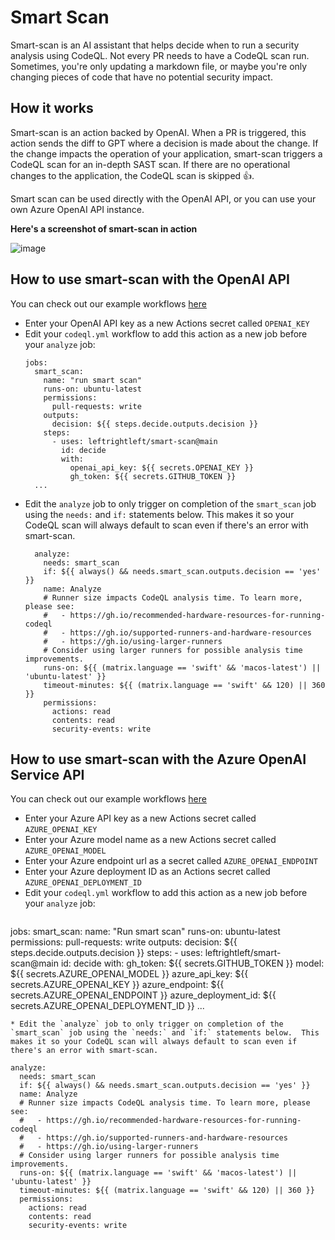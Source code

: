 # Smart Scan
Smart-scan is an AI assistant that helps decide when to run a security analysis using CodeQL.  Not every PR needs to have a CodeQL scan run. Sometimes, you're only updating a markdown file, or maybe you're only changing pieces of code that have no potential security impact. 

## How it works
Smart-scan is an action backed by OpenAI.  When a PR is triggered, this action sends the diff to GPT where a decision is made about the change.  If the change impacts the operation of your application, smart-scan triggers a CodeQL scan for an in-depth SAST scan.  If there are no operational changes to the application, the CodeQL scan is skipped :+1:.

Smart scan can be used directly with the OpenAI API, or you can use your own Azure OpenAI API instance.

**Here's a screenshot of smart-scan in action**

![image](https://github.com/leftrightleft/smart-scan/assets/4910518/d8120260-43ba-446e-b439-23de1a8f0ea5)


## How to use smart-scan with the OpenAI API

You can check out our example workflows [here](./examples)

* Enter your OpenAI API key as a new Actions secret called `OPENAI_KEY`
* Edit your `codeql.yml` workflow to add this action as a new job before your `analyze` job:
  ```
  jobs:
    smart_scan:
      name: "run smart scan"
      runs-on: ubuntu-latest
      permissions:
        pull-requests: write
      outputs:
        decision: ${{ steps.decide.outputs.decision }}
      steps:
        - uses: leftrightleft/smart-scan@main
          id: decide 
          with:
            openai_api_key: ${{ secrets.OPENAI_KEY }}
            gh_token: ${{ secrets.GITHUB_TOKEN }}
    ...
  ```
* Edit the `analyze` job to only trigger on completion of the `smart_scan` job using the `needs:` and `if:` statements below.  This makes it so your CodeQL scan will always default to scan even if there's an error with smart-scan.
  ```
    analyze:
      needs: smart_scan
      if: ${{ always() && needs.smart_scan.outputs.decision == 'yes' }}
      name: Analyze
      # Runner size impacts CodeQL analysis time. To learn more, please see:
      #   - https://gh.io/recommended-hardware-resources-for-running-codeql
      #   - https://gh.io/supported-runners-and-hardware-resources
      #   - https://gh.io/using-larger-runners
      # Consider using larger runners for possible analysis time improvements.
      runs-on: ${{ (matrix.language == 'swift' && 'macos-latest') || 'ubuntu-latest' }}
      timeout-minutes: ${{ (matrix.language == 'swift' && 120) || 360 }}
      permissions:
        actions: read
        contents: read
        security-events: write
  ```



## How to use smart-scan with the Azure OpenAI Service API

You can check out our example workflows [here](./examples)

* Enter your Azure API key as a new Actions secret called `AZURE_OPENAI_KEY`
* Enter your Azure model name as a new Actions secret called `AZURE_OPENAI_MODEL`
* Enter your Azure endpoint url as a secret called `AZURE_OPENAI_ENDPOINT`
* Enter your Azure deployment ID as an Actions secret called `AZURE_OPENAI_DEPLOYMENT_ID`
* Edit your `codeql.yml` workflow to add this action as a new job before your `analyze` job:
  ```
jobs:
  smart_scan:
    name: "Run smart scan"
    runs-on: ubuntu-latest
    permissions:
      pull-requests: write
    outputs:
      decision: ${{ steps.decide.outputs.decision }}
    steps:
      - uses: leftrightleft/smart-scan@main
        id: decide 
        with:
          gh_token: ${{ secrets.GITHUB_TOKEN }}
          model: ${{ secrets.AZURE_OPENAI_MODEL }}
          azure_api_key: ${{ secrets.AZURE_OPENAI_KEY }}
          azure_endpoint: ${{ secrets.AZURE_OPENAI_ENDPOINT }}
          azure_deployment_id: ${{ secrets.AZURE_OPENAI_DEPLOYMENT_ID }}
    ...
  ```
* Edit the `analyze` job to only trigger on completion of the `smart_scan` job using the `needs:` and `if:` statements below.  This makes it so your CodeQL scan will always default to scan even if there's an error with smart-scan.
  ```
    analyze:
      needs: smart_scan
      if: ${{ always() && needs.smart_scan.outputs.decision == 'yes' }}
      name: Analyze
      # Runner size impacts CodeQL analysis time. To learn more, please see:
      #   - https://gh.io/recommended-hardware-resources-for-running-codeql
      #   - https://gh.io/supported-runners-and-hardware-resources
      #   - https://gh.io/using-larger-runners
      # Consider using larger runners for possible analysis time improvements.
      runs-on: ${{ (matrix.language == 'swift' && 'macos-latest') || 'ubuntu-latest' }}
      timeout-minutes: ${{ (matrix.language == 'swift' && 120) || 360 }}
      permissions:
        actions: read
        contents: read
        security-events: write
  ```
